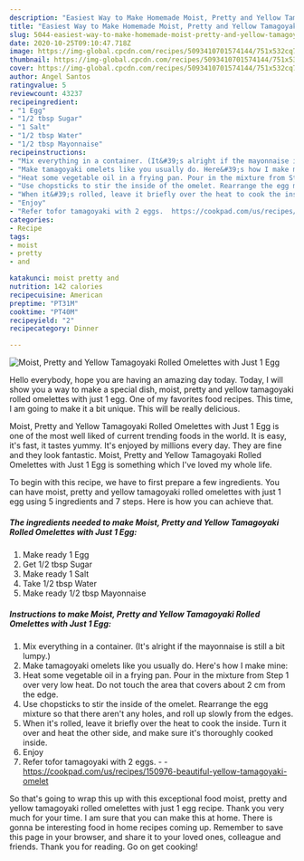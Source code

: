 ```yaml
---
description: "Easiest Way to Make Homemade Moist, Pretty and Yellow Tamagoyaki Rolled Omelettes with Just 1 Egg"
title: "Easiest Way to Make Homemade Moist, Pretty and Yellow Tamagoyaki Rolled Omelettes with Just 1 Egg"
slug: 5044-easiest-way-to-make-homemade-moist-pretty-and-yellow-tamagoyaki-rolled-omelettes-with-just-1-egg
date: 2020-10-25T09:10:47.718Z
image: https://img-global.cpcdn.com/recipes/5093410701574144/751x532cq70/moist-pretty-and-yellow-tamagoyaki-rolled-omelettes-with-just-1-egg-recipe-main-photo.jpg
thumbnail: https://img-global.cpcdn.com/recipes/5093410701574144/751x532cq70/moist-pretty-and-yellow-tamagoyaki-rolled-omelettes-with-just-1-egg-recipe-main-photo.jpg
cover: https://img-global.cpcdn.com/recipes/5093410701574144/751x532cq70/moist-pretty-and-yellow-tamagoyaki-rolled-omelettes-with-just-1-egg-recipe-main-photo.jpg
author: Angel Santos
ratingvalue: 5
reviewcount: 43237
recipeingredient:
- "1 Egg"
- "1/2 tbsp Sugar"
- "1 Salt"
- "1/2 tbsp Water"
- "1/2 tbsp Mayonnaise"
recipeinstructions:
- "Mix everything in a container. (It&#39;s alright if the mayonnaise is still a bit lumpy.)"
- "Make tamagoyaki omelets like you usually do. Here&#39;s how I make mine:"
- "Heat some vegetable oil in a frying pan. Pour in the mixture from Step 1 over very low heat. Do not touch the area that covers about 2 cm from the edge."
- "Use chopsticks to stir the inside of the omelet. Rearrange the egg mixture so that there aren&#39;t any holes, and roll up slowly from the edges."
- "When it&#39;s rolled, leave it briefly over the heat to cook the inside. Turn it over and heat the other side, and make sure it&#39;s thoroughly cooked inside."
- "Enjoy"
- "Refer tofor tamagoyaki with 2 eggs.  https://cookpad.com/us/recipes/150976-beautiful-yellow-tamagoyaki-omelet"
categories:
- Recipe
tags:
- moist
- pretty
- and

katakunci: moist pretty and 
nutrition: 142 calories
recipecuisine: American
preptime: "PT31M"
cooktime: "PT40M"
recipeyield: "2"
recipecategory: Dinner

---
```



![Moist, Pretty and Yellow Tamagoyaki Rolled Omelettes with Just 1 Egg](https://img-global.cpcdn.com/recipes/5093410701574144/751x532cq70/moist-pretty-and-yellow-tamagoyaki-rolled-omelettes-with-just-1-egg-recipe-main-photo.jpg)

Hello everybody, hope you are having an amazing day today. Today, I will show you a way to make a special dish, moist, pretty and yellow tamagoyaki rolled omelettes with just 1 egg. One of my favorites food recipes. This time, I am going to make it a bit unique. This will be really delicious.



Moist, Pretty and Yellow Tamagoyaki Rolled Omelettes with Just 1 Egg is one of the most well liked of current trending foods in the world. It is easy, it's fast, it tastes yummy. It's enjoyed by millions every day. They are fine and they look fantastic. Moist, Pretty and Yellow Tamagoyaki Rolled Omelettes with Just 1 Egg is something which I've loved my whole life.


To begin with this recipe, we have to first prepare a few ingredients. You can have moist, pretty and yellow tamagoyaki rolled omelettes with just 1 egg using 5 ingredients and 7 steps. Here is how you can achieve that.

<!--inarticleads1-->

##### The ingredients needed to make Moist, Pretty and Yellow Tamagoyaki Rolled Omelettes with Just 1 Egg:

1. Make ready 1 Egg
1. Get 1/2 tbsp Sugar
1. Make ready 1 Salt
1. Take 1/2 tbsp Water
1. Make ready 1/2 tbsp Mayonnaise




<!--inarticleads2-->

##### Instructions to make Moist, Pretty and Yellow Tamagoyaki Rolled Omelettes with Just 1 Egg:

1. Mix everything in a container. (It&#39;s alright if the mayonnaise is still a bit lumpy.)
1. Make tamagoyaki omelets like you usually do. Here&#39;s how I make mine:
1. Heat some vegetable oil in a frying pan. Pour in the mixture from Step 1 over very low heat. Do not touch the area that covers about 2 cm from the edge.
1. Use chopsticks to stir the inside of the omelet. Rearrange the egg mixture so that there aren&#39;t any holes, and roll up slowly from the edges.
1. When it&#39;s rolled, leave it briefly over the heat to cook the inside. Turn it over and heat the other side, and make sure it&#39;s thoroughly cooked inside.
1. Enjoy
1. Refer tofor tamagoyaki with 2 eggs. -  - https://cookpad.com/us/recipes/150976-beautiful-yellow-tamagoyaki-omelet




So that's going to wrap this up with this exceptional food moist, pretty and yellow tamagoyaki rolled omelettes with just 1 egg recipe. Thank you very much for your time. I am sure that you can make this at home. There is gonna be interesting food in home recipes coming up. Remember to save this page in your browser, and share it to your loved ones, colleague and friends. Thank you for reading. Go on get cooking!
